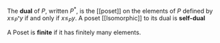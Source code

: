 The **dual** of $P$, written $P^*$, is the [[poset]] on the elements of $P$ defined by $x \leq_{P^*} y$ if and only if $x \leq_{P} y$. A poset [[Isomorphic]] to its dual is **self-dual**

A Poset is **finite** if it has finitely many elements.
